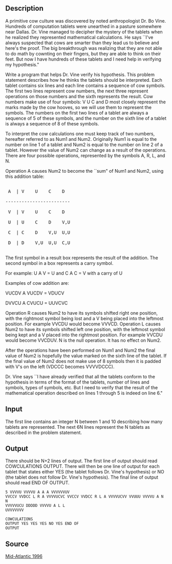 <h2>Description</h2><p>A primitive cow culture was discovered by noted anthropologist Dr. Bo Vine. Hundreds of computation tablets were unearthed in a pasture somewhere near Dallas. Dr. Vine managed to decipher the mystery of the tablets when he realized they represented mathematical calculations. He says ``I've always suspected that cows are smarter than they lead us to believe and here's the proof. The big breakthrough was realizing that they are not able to do math by cownting on their fingers, but they are able to think on their feet. But now I have hundreds of these tablets and I need help in verifying my hypothesis." 
</p>Write a program that helps Dr. Vine verify his hypothesis. This problem statement describes how he thinks the tablets should be interpreted. Each tablet contains six lines and each line contains a sequence of cow symbols. The first two lines represent cow numbers, the next three represent operations on those numbers and the sixth represents the result. Cow numbers make use of four symbols: V U C and D most closely represent the marks made by the cow hooves, so we will use them to represent the symbols. The numbers on the first two lines of a tablet are always a sequence of 5 of these symbols, and the number on the sixth line of a tablet is always a sequence of 8 of these symbols. 

To interpret the cow calculations one must keep track of two numbers, hereafter referred to as Num1 and Num2. Originally Num1 is equal to the number on line 1 of a tablet and Num2 is equal to the number on line 2 of a tablet. However the value of Num2 can change as a result of the operations. There are four possible operations, represented by the symbols A, R, L, and N. 

Operation A causes Num2 to become the ``sum" of Num1 and Num2, using this addition table: 


<pre><br> A  | V    U    C    D
<br>------------------------
<br> V  | V    U    C    D
<br> U  | U    C    D    V,U
<br> C  | C    D    V,U  U,U
<br> D  | D    V,U  U,U  C,U
<br></pre><p>
</p>The first symbol in a result box represents the result of the addition. The second symbol in a box represents a carry symbol. 

For example: U A V = U and C A C = V with a carry of U 

Examples of cow addition are: 


VUCDV A VUCDV = VDUCV 

DVVCU A CVUCU = UUVCVC 

Operation R causes Num2 to have its symbols shifted right one position, with the rightmost symbol being lost and a V being placed into the leftmost position. For example VVCDU would become VVVCD. Operation L causes Num2 to have its symbols shifted left one position, with the leftmost symbol being kept and a V placed into the rightmost position. For example VVCDU would become VVCDUV. N is the null operation. It has no effect on Num2. 

After the operations have been performed on Num1 and Num2 the final value of Num2 is hopefully the value marked on the sixth line of the tablet. If the final value of Num2 does not make use of 8 symbols then it is padded with V's on the left (VDCCC becomes VVVVDCCC). 

Dr. Vine says ``I have already verified that all the tablets conform to the hypothesis in terms of the format of the tablets, number of lines and symbols, types of symbols, etc. But I need to verify that the result of the mathematical operation described on lines 1 through 5 is indeed on line 6." <h2>Input</h2><p>The first line contains an integer N between 1 and 10 describing how many tablets are represented. The next 6N lines represent the N tablets as described in the problem statement. </p><h2>Output</h2><p>There should be N+2 lines of output. The first line of output should read COWCULATIONS OUTPUT. There will then be one line of output for each tablet that states either YES (the tablet follows Dr. Vine's hypothesis) or NO (the tablet does not follow Dr. Vine's hypothesis). The final line of output should read END OF OUTPUT. </p><pre><code class="language-input1">5
VVVVU
VVVVU
A
A
A
VVVVVVUV
VVCCV
VVDCC
L
R
A
VVVVUCVC
VVCCV
VVDCC
R
L
A
VVVVUCVV
VVUUU
VVVVU
A
N
N
VVVVVUCU
DDDDD
VVVVU
A
L
L
UVVVVVVV</code></pre><pre><code class="language-output1">COWCULATIONS OUTPUT
YES
YES
YES
NO
YES
END OF OUTPUT</code></pre><h2>Source</h2><a href="searchproblem?field=source&amp;key=Mid-Atlantic+1996">Mid-Atlantic 1996</a>